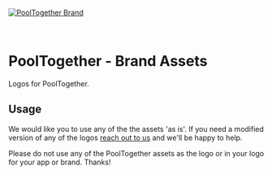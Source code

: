 [![PoolTogether Brand](https://raw.githubusercontent.com/pooltogether/pooltogether--brand-assets/master/logo/pooltogether-logo--purple-gradient%402x.png)](https://github.com/pooltogether/pooltogether--brand-assets)

<br />

# PoolTogether - Brand Assets

Logos for PoolTogether.

## Usage

We would like you to use any of the the assets 'as is'. If you need a modified version of any of the logos <a href='mailto:hello@pooltogether.us'>reach out to us</a> and we'll be happy to help.

Please do not use any of the PoolTogether assets as the logo or in your logo for your app or brand. Thanks!

